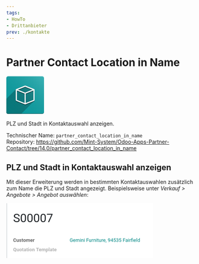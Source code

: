 ```yaml
---
tags:
- HowTo
- Drittanbieter
prev: ./kontakte
---
```

# Partner Contact Location in Name
![icon_oms_box](assets/icon_oms_box.png)

PLZ und Stadt in Kontaktauswahl anzeigen.

Technischer Name: `partner_contact_location_in_name`\
Repository: <https://github.com/Mint-System/Odoo-Apps-Partner-Contact/tree/14.0/partner_contact_location_in_name>

## PLZ und Stadt in Kontaktauswahl anzeigen

Mit dieser Erweiterung werden in bestimmten Kontaktauswahlen zusätzlich zum Name die PLZ und Stadt angezeigt. Beispielsweise unter *Verkauf > Angebote > Angebot auswählen*:

![](assets/Partner%20Contact%20LPasted%20image%2020211117092345ocation%20in%20Name.png)